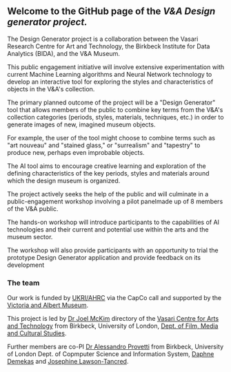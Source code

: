 ## Welcome to the GitHub page of the *V&A Design generator project.*


The Design Generator project is a collaboration between the Vasari Research Centre for Art and Technology, the Birkbeck Institute for Data Analytics (BIDA), and the V&A Museum. 

This public engagement initiative will involve extensive experimentation with current Machine Learning algorithms and Neural Network technology to develop an interactive tool for exploring the styles and characteristics of objects in the V&A's collection. 

The primary planned outcome of the project will be a "Design Generator" tool that allows members of the public to combine key terms from the V&A's collection categories (periods, styles, materials, techniques, etc.) in order to generate images of new, imagined museum objects. 

For example, the user of the tool might choose to combine terms such as "art nouveau" and "stained glass," or "surrealism" and "tapestry" to produce new, perhaps even improbable objects. 

The AI tool aims to encourage creative learning and exploration of the defining characteristics of the key periods, styles and materials around which the design museum is organized.

The project actively seeks the help of the public and will culminate in a public-engagement workshop involving a pilot panelmade up of 8 members of the V&A public. 

The hands-on workshop will introduce participants to the capabilities of AI technologies and their current and potential use within the arts
and the museum sector. 

The workshop will also provide participants with an opportunity to trial the prototype Design Generator application and provide feedback on its development

### The team

Our work is funded by [UKRI/AHRC](https://www.ukri.org/councils/ahrc/) via the CapCo call and supported by the [Victoria and Albert Museum](https://www.vam.ac.uk/).

This project is led by [Dr Joel McKim](https://www.bbk.ac.uk/our-staff/profile/8005964/joel-mckim)  directory of the [Vasari Centre for Arts and Technology](http://www7.bbk.ac.uk/vasari/) from Birkbeck, University of London, [Dept. of Film, Media and Cultural Studies](https://www.bbk.ac.uk/departments/culture).

Further members are co-PI [Dr Alessandro Provetti](https://www.bbk.ac.uk/our-staff/profile/8005964/joel-mckim) from Birkbeck, University of London Dept. of Copmputer Science and Information System, [Daphne Demekas](https://github.com/daphnedemekas) and [Josephine Lawson-Tancred](https://github.com/JoLawsonTancred).


